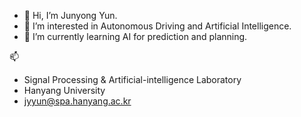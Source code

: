 - 👋 Hi, I’m Junyong Yun.
- 👀 I’m interested in Autonomous Driving and Artificial Intelligence.
- 🌱 I’m currently learning AI for prediction and planning.


📫
- Signal Processing & Artificial-intelligence Laboratory
- Hanyang University
- jyyun@spa.hanyang.ac.kr

<!---
JunyongYun-SPA/JunyongYun-SPA is a ✨ special ✨ repository because its `README.md` (this file) appears on your GitHub profile.
You can click the Preview link to take a look at your changes.
--->

